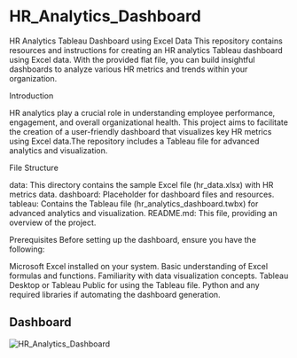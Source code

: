 # HR_Analytics_Dashboard
HR Analytics Tableau Dashboard using Excel Data
This repository contains resources and instructions for creating an HR analytics Tableau dashboard using Excel data. With the provided flat file, you can build insightful dashboards to analyze various HR metrics and trends within your organization.


Introduction

HR analytics play a crucial role in understanding employee performance, engagement, and overall organizational health. This project aims to facilitate the creation of a user-friendly dashboard that visualizes key HR metrics using Excel data.The repository includes a Tableau file for advanced analytics and visualization.

File Structure

data: This directory contains the sample Excel file (hr_data.xlsx) with HR metrics data.
dashboard: Placeholder for dashboard files and resources.
tableau: Contains the Tableau file (hr_analytics_dashboard.twbx) for advanced analytics and visualization.
README.md: This file, providing an overview of the project.

Prerequisites
Before setting up the dashboard, ensure you have the following:

Microsoft Excel installed on your system.
Basic understanding of Excel formulas and functions.
Familiarity with data visualization concepts.
Tableau Desktop or Tableau Public for using the Tableau file.
Python and any required libraries if automating the dashboard generation.


## Dashboard

![HR_Analytics_Dashboard](https://github.com/nagarjunpr44/HR_Analytics_Dashboard/assets/72065721/eda6bd92-f3ca-471c-b017-4e52f78ace5e)




